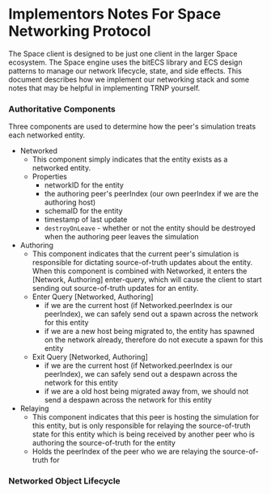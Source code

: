 # Implementors Notes For Space Networking Protocol

The Space client is designed to be just one client in the larger Space ecosystem.
The Space engine uses the bitECS library and ECS design patterns to manage our network
lifecycle, state, and side effects. This document describes how we implement our networking
stack and some notes that may be helpful in implementing TRNP yourself.

### Authoritative Components

Three components are used to determine how the peer's simulation treats each networked entity.

- Networked
  - This component simply indicates that the entity exists as a networked entity.
  - Properties
    - networkID for the entity
    - the authoring peer's peerIndex (our own peerIndex if we are the authoring host)
    - schemaID for the entity
    - timestamp of last update
    - `destroyOnLeave` - whether or not the entity should be destroyed when the authoring peer leaves the simulation
- Authoring
  - This component indicates that the current peer's simulation is responsible for dictating source-of-truth updates about the entity. When this component is combined with Networked, it enters the [Network, Authoring] enter-query, which will cause the client to start sending out source-of-truth updates for an entity.
  - Enter Query [Networked, Authoring]
    - if we are the current host (if Networked.peerIndex is our peerIndex), we can safely send out a spawn across the network for this entity
    - if we are a new host being migrated to, the entity has spawned on the network already, therefore do not execute a spawn for this entity
  - Exit Query [Networked, Authoring]
    - if we are the current host (if Networked.peerIndex is our peerIndex), we can safely send out a despawn across the network for this entity
    - if we are a old host being migrated away from, we should not send a despawn across the network for this entity
- Relaying
  - This component indicates that this peer is hosting the simulation for this entity, but is only responsible for relaying the source-of-truth state for this entity which is being received by another peer who is authoring the source-of-truth for the entity
  - Holds the peerIndex of the peer who we are relaying the source-of-truth for

### Networked Object Lifecycle
